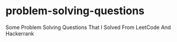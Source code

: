# problem-solving-questions
Some Problem Solving Questions That I Solved From LeetCode And Hackerrank
